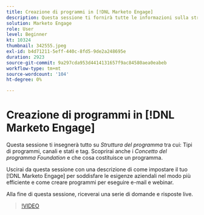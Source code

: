 ```yaml
---
title: Creazione di programmi in [!DNL Marketo Engage]
description: Questa sessione ti fornirà tutte le informazioni sulla struttura del programma, inclusi i tipi di programmi, i canali e gli stati e i tag.
solution: Marketo Engage
role: User
level: Beginner
kt: 10324
thumbnail: 342555.jpeg
exl-id: b4d71211-5eff-440c-8fd5-9de2a248695e
duration: 2923
source-git-commit: 9a297cda953d4414131657f9ac84580aea0eabeb
workflow-type: tm+mt
source-wordcount: '104'
ht-degree: 0%

---
```


# Creazione di programmi in [!DNL Marketo Engage]

Questa sessione ti insegnerà tutto su *Struttura del programma* tra cui: Tipi di programmi, canali e stati e tag. Scoprirai anche i *Concetto del programma Foundation* e che cosa costituisce un programma.

Uscirai da questa sessione con una descrizione di come impostare il tuo [!DNL Marketo Engage] per soddisfare le esigenze aziendali nel modo più efficiente e come creare programmi per eseguire e-mail e webinar.

Alla fine di questa sessione, riceverai una serie di domande e risposte live.

>[!VIDEO](https://video.tv.adobe.com/v/342555/?quality=12&learn=on)
